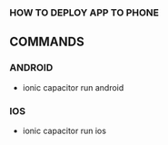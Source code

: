 ### HOW TO DEPLOY APP TO PHONE 

## COMMANDS

### ANDROID 
+ ionic capacitor run android 

### IOS
+ ionic capacitor run ios
